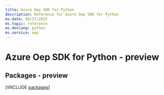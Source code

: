 ```yaml
---
title: Azure Oep SDK for Python
description: Reference for Azure Oep SDK for Python
ms.date: 08/27/2025
ms.topic: reference
ms.devlang: python
ms.service: oep
---
```

# Azure Oep SDK for Python - preview
## Packages - preview
[!INCLUDE [packages](oep-index.md)]